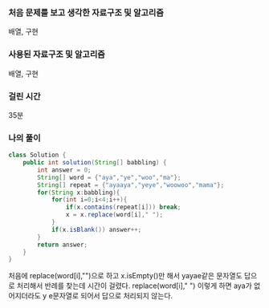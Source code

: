 ### 처음 문제를 보고 생각한 자료구조 및 알고리즘

배열, 구현

### 사용된 자료구조 및 알고리즘

배열, 구현

### 걸린 시간

35분

### 나의 풀이

```java
class Solution {
    public int solution(String[] babbling) {
        int answer = 0;
        String[] word = {"aya","ye","woo","ma"};
        String[] repeat = {"ayaaya","yeye","woowoo","mama"};
        for(String x:babbling){
            for(int i=0;i<4;i++){
                if(x.contains(repeat[i])) break;
                x = x.replace(word[i]," ");
            }
            if(x.isBlank()) answer++;
        }
        return answer;
    }
}
```

처음에 replace(word[i],"")으로 하고 x.isEmpty()만 해서 yayae같은 문자열도 답으로 처리해서 반례를 찾는데 시간이 걸렸다. replace(word[i]," ") 이렇게 하면 aya가 없어지더라도 y e문자열로 되어서 답으로 처리되지 않는다. 